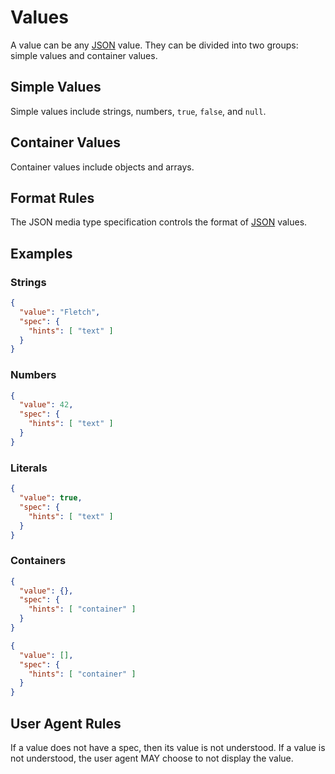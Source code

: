 # Values

A value can be any [JSON](/#json) value. They can be divided into two groups: simple values and container values.

## Simple Values

Simple values include strings, numbers, `true`, `false`, and `null`.

## Container Values

Container values include objects and arrays.

## Format Rules

The JSON media type specification controls the format of [JSON](/#json) values.

## Examples

### Strings

```json
{
  "value": "Fletch",
  "spec": {
    "hints": [ "text" ]
  }
}
```

### Numbers

```json
{
  "value": 42,
  "spec": {
    "hints": [ "text" ]
  }
}
```

### Literals

```json
{
  "value": true,
  "spec": {
    "hints": [ "text" ]
  }
}
```

### Containers

```json
{
  "value": {},
  "spec": {
    "hints": [ "container" ]
  }
}
```

```json
{
  "value": [],
  "spec": {
    "hints": [ "container" ]
  }
}
```

## User Agent Rules

If a value does not have a spec, then its value is not understood. If a value is not understood, the user agent MAY choose to not display the value.
